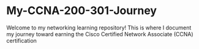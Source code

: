 # My-CCNA-200-301-Journey
Welcome to my networking learning repository! This is where I document my journey toward earning the Cisco Certified Network Associate (CCNA) certification
